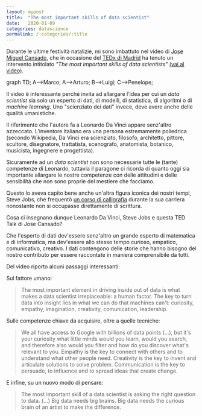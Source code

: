 ```yaml
---
layout: mypost
title:  "The most important skills of data scientist"
date:   2020-01-09
categories: datascience
permalink: /:categories/:title
---
```


Durante le ultime festività natalizie, mi sono imbattuto nel video di [Jose Miguel Cansado][JoseCansado], che in occasione del [TEDx di Madrid][TedxMadridLink] ha tenuto un intervento intitolato _"The most important skills of data scientists"_ [(vai al video)][TedTalk].

<div class="mermaid">
graph TD;
    A-->Marco;
    A-->Arturo;
    B-->Luigi;
    C-->Penelope;
</div>


Il video è interessante perché invita ad allargare l'idea per cui un _data scientist_ sia solo un esperto di dati, di modelli, di statistica, di algoritmi o di _machine learning_. Uno "scienziato dei dati" invece, deve avere anche delle qualità umanistiche.

Il riferimento che l'autore fa a Leonardo Da Vinci appare senz'altro azzeccato. L'inventore italiano era una persona estremamente poliedrica (secondo Wikipedia, Da Vinci era scienziato, filosofo, architetto, pittore, scultore, disegnatore, trattatista, scenografo, anatomista, botanico, musicista, ingegnere e progettista).

Sicuramente ad un _data scientist_ non sono necessarie tutte le (tante) competenze di Leonardo, tuttavia il paragone ci ricorda di quanto oggi sia importante allargare le nostre competenze con delle attitudini e delle sensibilità che non sono proprie del mestiere che facciamo.

Questo lo aveva capito bene anche un'altra figura iconica dei nostri tempi, Steve Jobs, che frequentò [un corso di calligrafia][JobsLink] durante la sua carriera nonostante non si occupasse direttamente di scrittura.

Cosa ci insegnano dunque Leonardo Da Vinci, Steve Jobs e questa TED Talk di Jose Cansado?

Che l'esperto di dati dev'essere senz'altro un grande esperto di matematica e di informatica, ma dev'essere allo stesso tempo curioso, empatico, comunicativo, creativo. I dati contengono delle storie che hanno bisogno del nostro contributo per essere raccontate in maniera comprensibile da tutti.

Del video riporto alcuni passaggi interessanti:

Sul fattore umano:
> The most important element in driving inside out of data is what makes a data scientist irreplaceable: a human factor. The key to turn data into insight lies in what we can do that machines can't: curiosity, empathy, imagination, creativity, comunication, leadership.

Sulle competenze chiave da acquisire, oltre a quelle tecniche:
> We all have access to Google with billions of data points (...), but it's your curiosity what little minds would you learn, would you search, and therefore also would you filter and how do you discover what's relevant to you. Empathy is the key to connect with others and to understand what other people need. Creativity is the key to invent and articulate solutions to solve problem. Communication is the key to persuade, to influence and to spread ideas that create change.

E infine, su un nuovo modo di pensare:
> The most important skill of a data scientist is asking the right question to data. (...) Big data needs big brains. Big data needs the curious brain of an artist to make the difference.

[TedTalk]: https://www.youtube.com/watch?v=qrhRfPY4F4w&t=4s
[JobsLink]: https://www.ebookextra.it/la-calligrafia-nella-formazione-steve-jobs/
[TedxMadridLink]: http://www.tedxmadrid.com/
[JoseCansado]: https://www.linkedin.com/in/josemiguelcansado/?originalSubdomain=es
